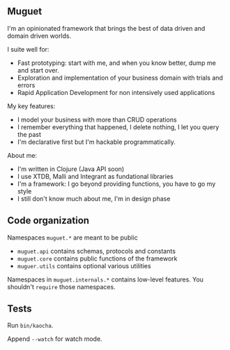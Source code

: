 ## Muguet

I'm an opinionated framework that brings the best of data driven and domain driven worlds.

I suite well for:

- Fast prototyping: start with me, and when you know better, dump me and start over.
- Exploration and implementation of your business domain with trials and errors
- Rapid Application Development for non intensively used applications

My key features:

- I model your business with more than CRUD operations
- I remember everything that happened, I delete nothing, I let you query the past
- I'm declarative first but I'm hackable programmatically.

About me:

- I'm written in Clojure (Java API soon)
- I use XTDB, Malli and Integrant as fundational libraries
- I'm a framework: I go beyond providing functions, you have to go my style
- I still don't know much about me, I'm in design phase

## Code organization

Namespaces `muguet.*` are meant to be public

- `muguet.api` contains schemas, protocols and constants
- `muguet.core` contains public functions of the framework
- `muguer.utils` contains optional various utilities

Namespaces in `muguet.internals.*` contains low-level features. You shouldn't
`require` those namespaces.

## Tests

Run `bin/kaocha`.

Append `--watch` for watch mode.